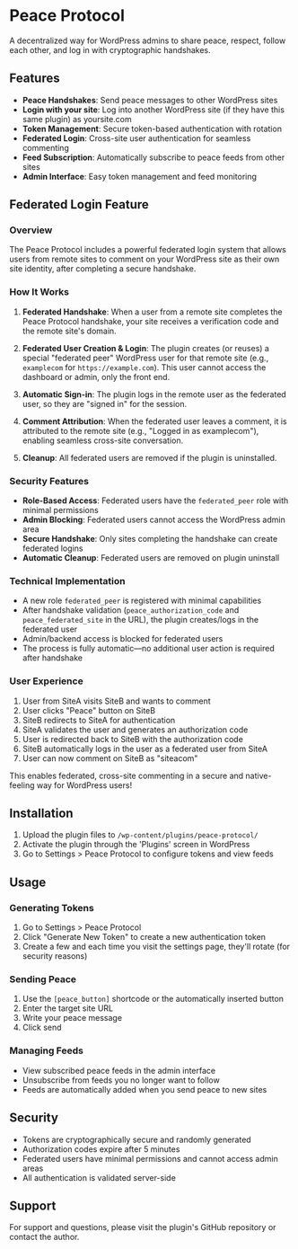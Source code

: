 # Peace Protocol

A decentralized way for WordPress admins to share peace, respect, follow each other, and log in with cryptographic handshakes.

## Features

- **Peace Handshakes**: Send peace messages to other WordPress sites
- **Login with your site**: Log into another WordPress site (if they have this same plugin) as yoursite.com
- **Token Management**: Secure token-based authentication with rotation
- **Federated Login**: Cross-site user authentication for seamless commenting
- **Feed Subscription**: Automatically subscribe to peace feeds from other sites
- **Admin Interface**: Easy token management and feed monitoring

## Federated Login Feature

### Overview

The Peace Protocol includes a powerful federated login system that allows users from remote sites to comment on your WordPress site as their own site identity, after completing a secure handshake.

### How It Works

1. **Federated Handshake**: When a user from a remote site completes the Peace Protocol handshake, your site receives a verification code and the remote site's domain.

2. **Federated User Creation & Login**: The plugin creates (or reuses) a special "federated peer" WordPress user for that remote site (e.g., `examplecom` for `https://example.com`). This user cannot access the dashboard or admin, only the front end.

3. **Automatic Sign-in**: The plugin logs in the remote user as the federated user, so they are "signed in" for the session.

4. **Comment Attribution**: When the federated user leaves a comment, it is attributed to the remote site (e.g., "Logged in as examplecom"), enabling seamless cross-site conversation.

5. **Cleanup**: All federated users are removed if the plugin is uninstalled.

### Security Features

- **Role-Based Access**: Federated users have the `federated_peer` role with minimal permissions
- **Admin Blocking**: Federated users cannot access the WordPress admin area
- **Secure Handshake**: Only sites completing the handshake can create federated logins
- **Automatic Cleanup**: Federated users are removed on plugin uninstall

### Technical Implementation

- A new role `federated_peer` is registered with minimal capabilities
- After handshake validation (`peace_authorization_code` and `peace_federated_site` in the URL), the plugin creates/logs in the federated user
- Admin/backend access is blocked for federated users
- The process is fully automatic—no additional user action is required after handshake

### User Experience

1. User from SiteA visits SiteB and wants to comment
2. User clicks "Peace" button on SiteB
3. SiteB redirects to SiteA for authentication
4. SiteA validates the user and generates an authorization code
5. User is redirected back to SiteB with the authorization code
6. SiteB automatically logs in the user as a federated user from SiteA
7. User can now comment on SiteB as "siteacom"

This enables federated, cross-site commenting in a secure and native-feeling way for WordPress users!

## Installation

1. Upload the plugin files to `/wp-content/plugins/peace-protocol/`
2. Activate the plugin through the 'Plugins' screen in WordPress
3. Go to Settings > Peace Protocol to configure tokens and view feeds

## Usage

### Generating Tokens

1. Go to Settings > Peace Protocol
2. Click "Generate New Token" to create a new authentication token
3. Create a few and each time you visit the settings page, they'll rotate (for security reasons)

### Sending Peace

1. Use the `[peace_button]` shortcode or the automatically inserted button
2. Enter the target site URL
3. Write your peace message
4. Click send

### Managing Feeds

- View subscribed peace feeds in the admin interface
- Unsubscribe from feeds you no longer want to follow
- Feeds are automatically added when you send peace to new sites

## Security

- Tokens are cryptographically secure and randomly generated
- Authorization codes expire after 5 minutes
- Federated users have minimal permissions and cannot access admin areas
- All authentication is validated server-side

## Support

For support and questions, please visit the plugin's GitHub repository or contact the author.
